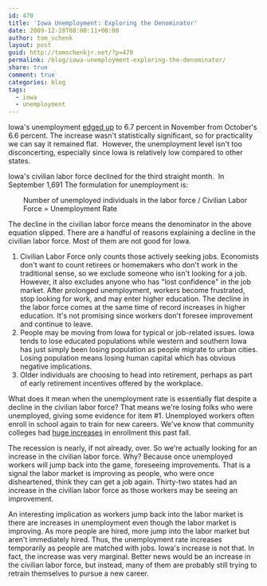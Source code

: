 ```yaml
---
id: 470
title: 'Iowa Unemployment: Exploring the Denominator'
date: 2009-12-28T08:00:11+00:00
author: tom_schenk
layout: post
guid: http://tomschenkjr.net/?p=470
permalink: /blog/iowa-unemployment-exploring-the-denominator/
share: true
comment: true
categories: blog 
tags:
  - iowa
  - unemployment
---
```

Iowa's unemployment <a href="http://www.bls.gov/news.release/laus.t03.htm">edged up</a> to 6.7 percent in November from October's 6.6 percent. The increase wasn't statistically significant, so for practicality we can say it remained flat.  However, the unemployment level isn't too disconcerting, especially since Iowa is relatively low compared to other states.

Iowa's civilian labor force declined for the third straight month.  In September 1,691 The formulation for unemployment is:
<p style="padding-left:30px;">Number of unemployed individuals in the labor force / Civilian Labor Force = Unemployment Rate</p>
The decline in the civilian labor force means the denominator in the above equation slipped. There are a handful of reasons explaining a decline in the civilian labor force. Most of them are not good for Iowa.
<ol>
	<li>Civilian Labor Force only counts those actively seeking jobs. Economists don't want to count retirees or homemakers who don't work in the traditional sense, so we exclude someone who isn't looking for a job. However, it also excludes anyone who has "lost confidence" in the job market. After prolonged unemployment, workers become frustrated, stop looking for work, and may enter higher education. The decline in the labor force comes at the same time of record increases in higher education. It's not promising since workers don't foresee improvement and continue to leave.</li>
	<li>People may be moving from Iowa for typical or job-related issues. Iowa tends to lose educated populations while western and southern Iowa has just simply been losing population as people migrate to urban cities. Losing population means losing human capital which has obvious negative implications.</li>
	<li>Older individuals are choosing to head into retirement, perhaps as part of early retirement incentives offered by the workplace.</li>
</ol>
What does it mean when the unemployment rate is essentially flat despite a decline in the civilian labor force? That means we're losing folks who were unemployed, giving some evidence for item #1. Unemployed workers often enroll in school again to train for new careers. We've know that community colleges had <a href="http://www.iowa.gov/educate/index.php?option=com_content&amp;view=article&amp;id=1899:community-college-enrollment-exceeds-100000-record-increase&amp;catid=666:highlights">huge increases</a> in enrollment this past fall.

The recession is nearly, if not already, over. So we're actually looking for an increase in the civilian labor force. Why? Because once unemployed workers will jump back into the game, foreseeing improvements. That is a signal the labor market is improving as people, who were once disheartened, think they can get a job again. Thirty-two states had an increase in the civilian labor force as those workers may be seeing an improvement.

An interesting implication as workers jump back into the labor market is there are increases in unemployment even though the labor market is improving. As more people are hired, more jump into the labor market but aren't immediately hired. Thus, the unemployment rate increases temporarily as people are matched with jobs. Iowa's increase is not that. In fact, the increase was very marginal. Better news would be an increase in the civilian labor force, but instead, many of them are probably still trying to retrain themselves to pursue a new career.